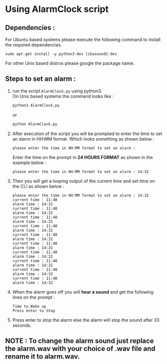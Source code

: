 # Using AlarmClock script

## Dependencies :
   For Ubuntu based systems please execute the following command to install the required dependencies.
   ```
   sudo apt-get install -y python3-dev libasound2-dev
   ```
   For other Unix based distros please google the package name.

## Steps to set an alarm : 
1. run the script `AlarmClock.py` using python3.  
    On Unix based systems the command looks like : 
    ```bash
    python3 AlarmClock.py
    ```
    or
    ```bash
    python AlarmClock.py
    ```

2. After execution of the script you will be prompted to enter the time to set an alarm in HH:MM format. Which looks something as shown below : 
    ```
    please enter the time in HH:MM format to set an alarm : 
    ```
    Enter the time on the prompt in __24 HOURS FORMAT__ as shown in the example below :  
    ```
    please enter the time in HH:MM format to set an alarm : 14:32
    ```

3. Then you will get a looping output of the current time and set time on the CLI as shown below : 
    ```
    please enter the time in HH:MM format to set an alarm : 14:32
    current time : 11:48
    alarm time : 14:32
    current time : 11:48
    alarm time : 14:32
    current time : 11:48
    alarm time : 14:32
    current time : 11:48
    alarm time : 14:32
    current time : 11:48
    alarm time : 14:32
    current time : 11:48
    alarm time : 14:32
    current time : 11:48
    alarm time : 14:32
    current time : 11:48
    alarm time : 14:32
    current time : 11:48
    alarm time : 14:32
    current time : 11:48
    alarm time : 14:32
    ```
4. When the alarm goes off you will __hear a sound__ and get the following lines on the prompt :
    ```
    Time to Wake up
    Press enter to Stop
    ```
5. Press enter to stop the alarm else the alarm will stop the sound after 33 seconds.

## NOTE : To change the alarm sound just __replace the alarm.wav with your choice of .wav__ file and __rename it to alarm.wav__.
